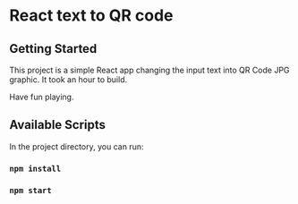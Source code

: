# React text to QR code

## Getting Started

This project is a simple React app changing the input text into QR Code JPG graphic.
It took an hour to build.

Have fun playing.

## Available Scripts

In the project directory, you can run:

### `npm install`

### `npm start`


